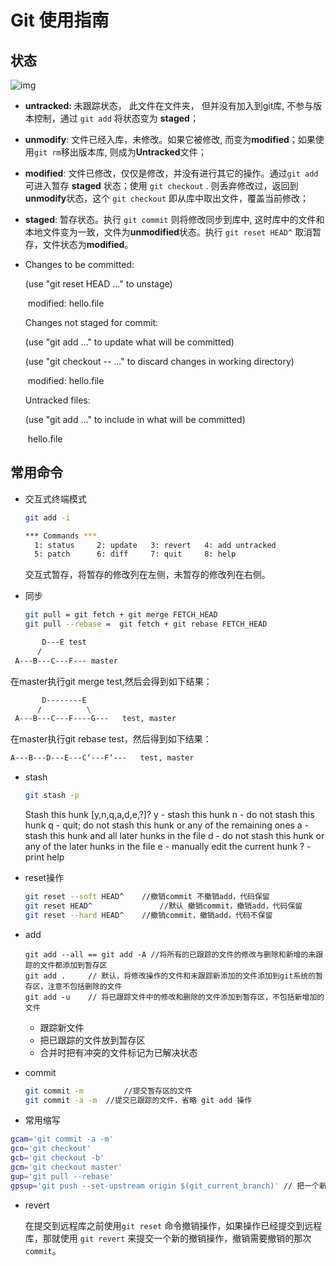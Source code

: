 # Git 使用指南

## 状态

![img](git.jpg)

* **untracked:** 未跟踪状态， 此文件在文件夹， 但并没有加入到git库, 不参与版本控制，通过 `git add` 将状态变为 **staged**；

* **unmodify**: 文件已经入库，未修改。如果它被修改, 而变为**modified**；如果使用`git rm`移出版本库, 则成为**Untracked**文件；

* **modified**: 文件已修改，仅仅是修改，并没有进行其它的操作。通过`git add` 可进入暂存 **staged** 状态；使用 `git checkout` . 则丢弃修改过，返回到**unmodify**状态，这个 `git checkout` 即从库中取出文件，覆盖当前修改；

* **staged**: 暂存状态。执行 `git commit` 则将修改同步到库中, 这时库中的文件和本地文件变为一致，文件为**unmodified**状态。执行 `git reset HEAD^` 取消暂存，文件状态为**modified**。

* Changes to be committed:

   (use "git reset HEAD <file>..." to unstage)

  

  ​	modified:  hello.file

  

  Changes not staged for commit:

   (use "git add <file>..." to update what will be committed)

   (use "git checkout -- <file>..." to discard changes in working directory)

  

  ​	modified:  hello.file

  

  Untracked files:

   (use "git add <file>..." to include in what will be committed)

  

  ​	hello.file

  

## 常用命令

* 交互式终端模式

  ```bash
  git add -i
  
  *** Commands ***
    1: status	  2: update	  3: revert	  4: add untracked
    5: patch	  6: diff	  7: quit	  8: help
  ```

  交互式暂存，将暂存的修改列在左侧，未暂存的修改列在右侧。

* 同步

  ```bash
  git pull = git fetch + git merge FETCH_HEAD 
  git pull --rebase =  git fetch + git rebase FETCH_HEAD 
  ```

```bash
       D---E test
      /
 A---B---C---F--- master
```

在master执行git merge test,然后会得到如下结果：

```bash
       D--------E
      /          \
 A---B---C---F----G---   test, master
```

在master执行git rebase test，然后得到如下结果：

```bash
A---B---D---E---C‘---F‘---   test, master
```

* stash

  ```bash
  git stash -p
  ```

  Stash this hunk [y,n,q,a,d,e,?]? 
  y - stash this hunk
  n - do not stash this hunk
  q - quit; do not stash this hunk or any of the remaining ones
  a - stash this hunk and all later hunks in the file
  d - do not stash this hunk or any of the later hunks in the file
  e - manually edit the current hunk
  ? - print help

* reset操作

  ```bash
  git reset --soft HEAD^	//撤销commit 不撤销add，代码保留
  git reset HEAD^ 				//默认 撤销commit，撤销add，代码保留
  git reset --hard HEAD^ 	//撤销commit，撤销add，代码不保留
  ```

* add

  ```console
  git add --all == git add -A //将所有的已跟踪的文件的修改与删除和新增的未跟踪的文件都添加到暂存区
  git add .		// 默认，将修改操作的文件和未跟踪新添加的文件添加到git系统的暂存区，注意不包括删除的文件
  git add -u	// 将已跟踪文件中的修改和删除的文件添加到暂存区，不包括新增加的文件
  ```

  - 跟踪新文件
  - 把已跟踪的文件放到暂存区
  - 合并时把有冲突的文件标记为已解决状态

* commit

  ```bash
  git commit -m			//提交暂存区的文件
  git commit -a -m	//提交已跟踪的文件，省略 git add 操作
  ```

*  常用缩写

  ```bash
  gcam='git commit -a -m'
  gco='git checkout'
  gcb='git checkout -b'
  gcm='git checkout master'
  gup='git pull --rebase'
  gpsup='git push --set-upstream origin $(git_current_branch)' // 把一个新分支提交到远程
  ```

* revert

  在提交到远程库之前使用`git reset` 命令撤销操作，如果操作已经提交到远程库，那就使用 `git revert` 来提交一个新的撤销操作，撤销需要撤销的那次`commit`。

